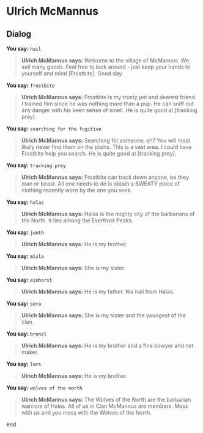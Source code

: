 # Ulrich McMannus
## Dialog

**You say:** `hail`



>**Ulrich McMannus says:** Welcome to the village of McMannus. We sell many goods. Feel free to look around - just keep your hands to yourself and mind [Frostbite]. Good day.

**You say:** `frostbite`




>**Ulrich McMannus says:** Frostbite is my trusty pet and dearest friend. I trained him since he was nothing more than a pup. He can sniff out any danger with his keen sense of smell. He is quite good at [tracking prey].

**You say:** `searching for the fugitive`



>**Ulrich McMannus says:** Searching for someone, eh?  You will most likely never find them on the plains. This is a vast area. I could have Frostbite help you search. He is quite good at [tracking prey].

**You say:** `tracking prey`



>**Ulrich McMannus says:** Frostbite can track down anyone, be they man or beast. All one needs to do is obtain a SWEATY piece of clothing recently worn by the one you seek.

**You say:** `halas`





>**Ulrich McMannus says:** Halas is the mighty city of the barbarians of the North. It lies among the Everfrost Peaks.

**You say:** `junth`




>**Ulrich McMannus says:** He is my brother.

**You say:** `misla`




>**Ulrich McMannus says:** She is my sister.

**You say:** `einhorst`




>**Ulrich McMannus says:** He is my father. We hail from Halas.

**You say:** `sera`




>**Ulrich McMannus says:** She is my sister and the youngest of the clan.



**You say:** `brenzl`




>**Ulrich McMannus says:** He is my brother and a fine bowyer and net maker.

**You say:** `lars`




>**Ulrich McMannus says:** He is my brother.










**You say:** `wolves of the north`




>**Ulrich McMannus says:** The Wolves of the North are the barbarian warriors of Halas. All of us in Clan McMannus are members. Mess with us and you mess with the Wolves of the North.

end

